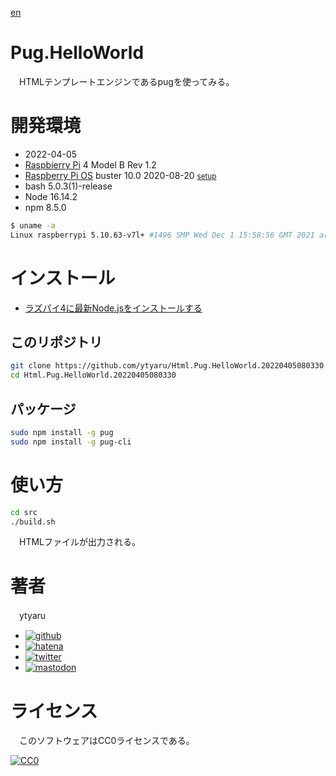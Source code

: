 [en](./README.md)

# Pug.HelloWorld

　HTMLテンプレートエンジンであるpugを使ってみる。

# 開発環境

* <time datetime="2022-04-05T08:03:17+0900">2022-04-05</time>
* [Raspbierry Pi](https://ja.wikipedia.org/wiki/Raspberry_Pi) 4 Model B Rev 1.2
* [Raspberry Pi OS](https://ja.wikipedia.org/wiki/Raspbian) buster 10.0 2020-08-20 <small>[setup](http://ytyaru.hatenablog.com/entry/2020/10/06/111111)</small>
* bash 5.0.3(1)-release
* Node 16.14.2
* npm 8.5.0

```sh
$ uname -a
Linux raspberrypi 5.10.63-v7l+ #1496 SMP Wed Dec 1 15:58:56 GMT 2021 armv7l GNU/Linux
```

# インストール

* [ラズパイ4に最新Node.jsをインストールする](https://ytyaru.hatenablog.com/entry/2020/01/10/222222)

## このリポジトリ

```sh
git clone https://github.com/ytyaru/Html.Pug.HelloWorld.20220405080330
cd Html.Pug.HelloWorld.20220405080330
```

## パッケージ

```sh
sudo npm install -g pug
sudo npm install -g pug-cli
```

# 使い方

```sh
cd src
./build.sh
```

　HTMLファイルが出力される。

# 著者

　ytyaru

* [![github](http://www.google.com/s2/favicons?domain=github.com)](https://github.com/ytyaru "github")
* [![hatena](http://www.google.com/s2/favicons?domain=www.hatena.ne.jp)](http://ytyaru.hatenablog.com/ytyaru "hatena")
* [![twitter](http://www.google.com/s2/favicons?domain=twitter.com)](https://twitter.com/ytyaru1 "twitter")
* [![mastodon](http://www.google.com/s2/favicons?domain=mstdn.jp)](https://mstdn.jp/web/accounts/233143 "mastdon")

# ライセンス

　このソフトウェアはCC0ライセンスである。

[![CC0](http://i.creativecommons.org/p/zero/1.0/88x31.png "CC0")](http://creativecommons.org/publicdomain/zero/1.0/deed.ja)

